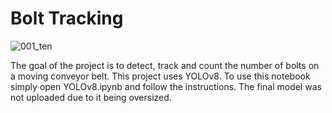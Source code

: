 # Bolt Tracking

![001_ten](https://user-images.githubusercontent.com/107953645/220689671-2760656f-f00f-43fb-9f36-81f3207265f6.jpg)

The goal of the project is to detect, track and count the number of bolts on a moving conveyor belt. This project uses YOLOv8.
To use this notebook simply open YOLOv8.ipynb and follow the instructions.
The final model was not uploaded due to it being oversized.
